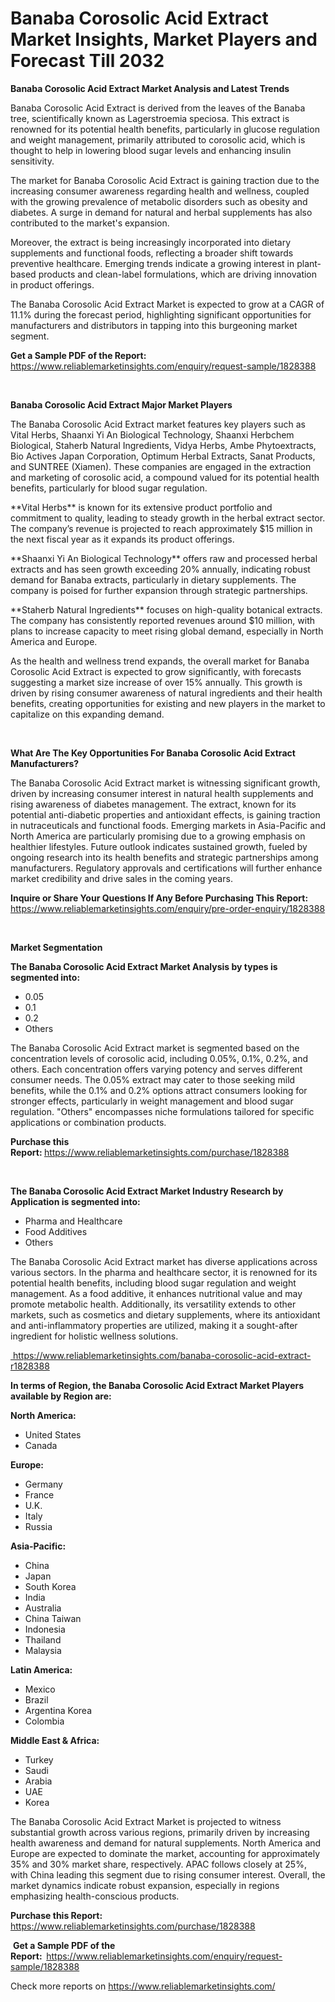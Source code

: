 <p><h1>Banaba Corosolic Acid Extract Market Insights, Market Players and Forecast Till 2032</h1></p><p><strong>Banaba Corosolic Acid Extract Market Analysis and Latest Trends</strong></p>
<p><p>Banaba Corosolic Acid Extract is derived from the leaves of the Banaba tree, scientifically known as Lagerstroemia speciosa. This extract is renowned for its potential health benefits, particularly in glucose regulation and weight management, primarily attributed to corosolic acid, which is thought to help in lowering blood sugar levels and enhancing insulin sensitivity. </p><p>The market for Banaba Corosolic Acid Extract is gaining traction due to the increasing consumer awareness regarding health and wellness, coupled with the growing prevalence of metabolic disorders such as obesity and diabetes. A surge in demand for natural and herbal supplements has also contributed to the market's expansion. </p><p>Moreover, the extract is being increasingly incorporated into dietary supplements and functional foods, reflecting a broader shift towards preventive healthcare. Emerging trends indicate a growing interest in plant-based products and clean-label formulations, which are driving innovation in product offerings. </p><p>The Banaba Corosolic Acid Extract Market is expected to grow at a CAGR of 11.1% during the forecast period, highlighting significant opportunities for manufacturers and distributors in tapping into this burgeoning market segment.</p></p>
<p><strong>Get a Sample PDF of the Report:&nbsp;</strong> <a href="https://www.reliablemarketinsights.com/enquiry/request-sample/1828388?utm_campaign=2606&utm_medium=2&utm_source=Github&utm_content=ia&utm_term=03042025&utm_id=banaba-corosolic-acid-extract">https://www.reliablemarketinsights.com/enquiry/request-sample/1828388</a></p>
<p>&nbsp;</p>
<p><strong>Banaba Corosolic Acid Extract Major Market Players</strong></p>
<p><p>The Banaba Corosolic Acid Extract market features key players such as Vital Herbs, Shaanxi Yi An Biological Technology, Shaanxi Herbchem Biological, Staherb Natural Ingredients, Vidya Herbs, Ambe Phytoextracts, Bio Actives Japan Corporation, Optimum Herbal Extracts, Sanat Products, and SUNTREE (Xiamen). These companies are engaged in the extraction and marketing of corosolic acid, a compound valued for its potential health benefits, particularly for blood sugar regulation.</p><p>**Vital Herbs** is known for its extensive product portfolio and commitment to quality, leading to steady growth in the herbal extract sector. The company’s revenue is projected to reach approximately $15 million in the next fiscal year as it expands its product offerings.</p><p>**Shaanxi Yi An Biological Technology** offers raw and processed herbal extracts and has seen growth exceeding 20% annually, indicating robust demand for Banaba extracts, particularly in dietary supplements. The company is poised for further expansion through strategic partnerships.</p><p>**Staherb Natural Ingredients** focuses on high-quality botanical extracts. The company has consistently reported revenues around $10 million, with plans to increase capacity to meet rising global demand, especially in North America and Europe.</p><p>As the health and wellness trend expands, the overall market for Banaba Corosolic Acid Extract is expected to grow significantly, with forecasts suggesting a market size increase of over 15% annually. This growth is driven by rising consumer awareness of natural ingredients and their health benefits, creating opportunities for existing and new players in the market to capitalize on this expanding demand.</p></p>
<p>&nbsp;</p>
<p><strong>What Are The Key Opportunities For Banaba Corosolic Acid Extract Manufacturers?</strong></p>
<p><p>The Banaba Corosolic Acid Extract market is witnessing significant growth, driven by increasing consumer interest in natural health supplements and rising awareness of diabetes management. The extract, known for its potential anti-diabetic properties and antioxidant effects, is gaining traction in nutraceuticals and functional foods. Emerging markets in Asia-Pacific and North America are particularly promising due to a growing emphasis on healthier lifestyles. Future outlook indicates sustained growth, fueled by ongoing research into its health benefits and strategic partnerships among manufacturers. Regulatory approvals and certifications will further enhance market credibility and drive sales in the coming years.</p></p>
<p><strong>Inquire or Share Your Questions If Any Before Purchasing This Report:</strong> <a href="https://www.reliablemarketinsights.com/enquiry/pre-order-enquiry/1828388?utm_campaign=2606&utm_medium=2&utm_source=Github&utm_content=ia&utm_term=03042025&utm_id=banaba-corosolic-acid-extract">https://www.reliablemarketinsights.com/enquiry/pre-order-enquiry/1828388</a></p>
<p>&nbsp;</p>
<p><strong>Market Segmentation</strong></p>
<p><strong>The Banaba Corosolic Acid Extract Market Analysis by types is segmented into:</strong></p>
<p><ul><li>0.05</li><li>0.1</li><li>0.2</li><li>Others</li></ul></p>
<p><p>The Banaba Corosolic Acid Extract market is segmented based on the concentration levels of corosolic acid, including 0.05%, 0.1%, 0.2%, and others. Each concentration offers varying potency and serves different consumer needs. The 0.05% extract may cater to those seeking mild benefits, while the 0.1% and 0.2% options attract consumers looking for stronger effects, particularly in weight management and blood sugar regulation. "Others" encompasses niche formulations tailored for specific applications or combination products.</p></p>
<p><strong>Purchase this Report:&nbsp;</strong><a href="https://www.reliablemarketinsights.com/purchase/1828388?utm_campaign=2606&utm_medium=2&utm_source=Github&utm_content=ia&utm_term=03042025&utm_id=banaba-corosolic-acid-extract">https://www.reliablemarketinsights.com/purchase/1828388</a></p>
<p>&nbsp;</p>
<p><strong>The Banaba Corosolic Acid Extract Market Industry Research by Application is segmented into:</strong></p>
<p><ul><li>Pharma and Healthcare</li><li>Food Additives</li><li>Others</li></ul></p>
<p><p>The Banaba Corosolic Acid Extract market has diverse applications across various sectors. In the pharma and healthcare sector, it is renowned for its potential health benefits, including blood sugar regulation and weight management. As a food additive, it enhances nutritional value and may promote metabolic health. Additionally, its versatility extends to other markets, such as cosmetics and dietary supplements, where its antioxidant and anti-inflammatory properties are utilized, making it a sought-after ingredient for holistic wellness solutions.</p></p>
<p><a href="https://www.reliablemarketinsights.com/banaba-corosolic-acid-extract-r1828388?utm_campaign=2606&utm_medium=2&utm_source=Github&utm_content=ia&utm_term=03042025&utm_id=banaba-corosolic-acid-extract">&nbsp;https://www.reliablemarketinsights.com/banaba-corosolic-acid-extract-r1828388</a></p>
<p><strong>In terms of Region, the Banaba Corosolic Acid Extract Market Players available by Region are:</strong></p>
<p>
    <p> <strong> North America: </strong>
        <ul>
            <li>United States</li>
            <li>Canada</li>
        </ul>
        </p> 
    <p> <strong> Europe: </strong>
        <ul>
            <li>Germany</li>
            <li>France</li>
            <li>U.K.</li>
            <li>Italy</li>
            <li>Russia</li>
        </ul>
        </p> 
    <p> <strong> Asia-Pacific: </strong>
        <ul>
            <li>China</li>
            <li>Japan</li>
            <li>South Korea</li>
            <li>India</li>
            <li>Australia</li>
            <li>China Taiwan</li>
            <li>Indonesia</li>
            <li>Thailand</li>
            <li>Malaysia</li>
        </ul>
        </p> 
    <p> <strong> Latin America: </strong>
        <ul>
            <li>Mexico</li>
            <li>Brazil</li>
            <li>Argentina Korea</li>
            <li>Colombia</li>
        </ul>
        </p> 
    <p> <strong> Middle East & Africa: </strong>
        <ul>
            <li>Turkey</li>
            <li>Saudi</li>
            <li>Arabia</li>
            <li>UAE</li>
            <li>Korea</li>
        </ul>
    </p>
    </p>
<p><p>The Banaba Corosolic Acid Extract Market is projected to witness substantial growth across various regions, primarily driven by increasing health awareness and demand for natural supplements. North America and Europe are expected to dominate the market, accounting for approximately 35% and 30% market share, respectively. APAC follows closely at 25%, with China leading this segment due to rising consumer interest. Overall, the market dynamics indicate robust expansion, especially in regions emphasizing health-conscious products.</p></p>
<p><strong>Purchase this Report: </strong><a href="https://www.reliablemarketinsights.com/purchase/1828388?utm_campaign=2606&utm_medium=2&utm_source=Github&utm_content=ia&utm_term=03042025&utm_id=banaba-corosolic-acid-extract">https://www.reliablemarketinsights.com/purchase/1828388</a></p>
<p>&nbsp;<strong>Get a Sample PDF of the Report:&nbsp;&nbsp;</strong><a href="https://www.reliablemarketinsights.com/enquiry/request-sample/1828388?utm_campaign=2606&utm_medium=2&utm_source=Github&utm_content=ia&utm_term=03042025&utm_id=banaba-corosolic-acid-extract">https://www.reliablemarketinsights.com/enquiry/request-sample/1828388</a></p>
<p><strong></strong></p>
<p>Check more reports on <a href="https://www.reliablemarketinsights.com/?utm_campaign=2606&utm_medium=2&utm_source=Github&utm_content=ia&utm_term=03042025&utm_id=banaba-corosolic-acid-extract">https://www.reliablemarketinsights.com/</a></p>